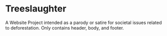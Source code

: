 # Treeslaughter

A Website Project intended as a parody or satire for societal issues related to deforestation. Only contains header, body, and footer.

